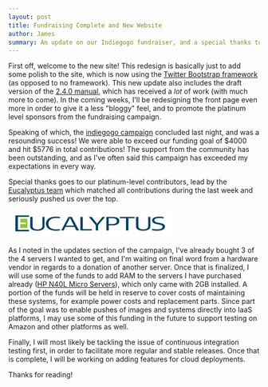 ```yaml
---
layout: post
title: Fundraising Complete and New Website
author: James
summary: An update on our Indiegogo fundraiser, and a special thanks to the Eucalyptus team!
---
```

First off, welcome to the new site! This redesign is basically just to add some polish to the site, which is now using the [Twitter Bootstrap framework](http://twitter.github.com/bootstrap/) (as opposed to no framework). This new update also includes the draft version of the [2.4.0 manual](/manuals/2.4.0/), which has received a *lot* of work (with much more to come). In the coming weeks, I'll be redesigning the front page even more in order to give it a less "bloggy" feel, and to promote the platinum level sponsors from the fundraising campaign.

Speaking of which, the [indiegogo campaign](http://www.indiegogo.com/cobbler24) concluded last night, and was a resounding success! We were able to exceed our funding goal of $4000 and hit $5776 in total contributions! The support from the community has been outstanding, and as I've often said this campaign has exceeded my expectations in every way.

Special thanks goes to our platinum-level contributors, lead by the [Eucalyptus team](http://www.eucalyptus.com/) which matched all contributions during the last week and seriously pushed us over the top.

![Eucalyptus](/images/eucalyptus-logo.png)

As I noted in the updates section of the campaign, I've already bought 3 of the 4 servers I wanted to get, and I'm waiting on final word from a hardware vendor in regards to a donation of another server. Once that is finalized, I will use some of the funds to add RAM to the servers I have purchased already ([HP N40L Micro Servers](http://h10010.www1.hp.com/wwpc/us/en/sm/WF06b/15351-15351-4237916-4237918-4237917-4248009-5153252-5153253.html?dnr=1)), which only came with 2GB installed. A portion of the funds will be held in reserve to cover costs of maintaining these systems, for example power costs and replacement parts. Since part of the goal was to enable pushes of images and systems directly into IaaS platforms, I may use some of this funding in the future to support testing on Amazon and other platforms as well.

Finally, I will most likely be tackling the issue of continuous integration testing first, in order to facilitate more regular and stable releases. Once that is complete, I will be working on adding features for cloud deployments. 

Thanks for reading!
